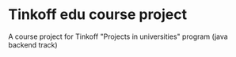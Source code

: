# Tinkoff edu course project

A course project for Tinkoff "Projects in universities" program (java backend track)
